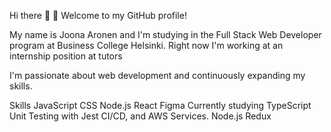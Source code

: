 Hi there 👋
🌱 Welcome to my GitHub profile!

My name is Joona Aronen and I'm studying in the Full Stack Web Developer program at Business College Helsinki. Right now I'm working at an internship position at tutors

I'm passionate about web development and continuously expanding my skills.

Skills
JavaScript
CSS
Node.js
React
Figma
Currently studying
TypeScript
Unit Testing with Jest
CI/CD, and AWS Services.
Node.js
Redux